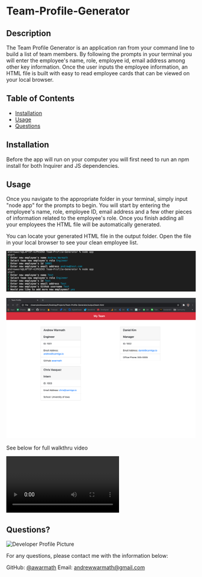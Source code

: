 # Team-Profile-Generator

## Description 

The Team Profile Generator is an application ran from your command line to build a list of team members. By following the prompts in your terminal you will enter the employee's name, role, employee id, email address among other key information. Once the user inputs the employee information, an HTML file is built with easy to read employee cards that can be viewed on your local browser. 


## Table of Contents

* [Installation](#installation)
* [Usage](#usage)
* [Questions](#questions)



## Installation

Before the app will run on your computer you will first need to run an npm install for both Inquirer and JS dependencies. 


## Usage 

Once you navigate to the appropriate folder in your terminal, simply input "node app" for the prompts to begin. You will start by entering the employee's name, role, employee ID, email address and a few other pieces of information related to the employee's role. Once you finish adding all your employees the HTML file will be automatically generated. 

You can locate your generated HTML file in the output folder. Open the file in your local browser to see your clean employee list. 

![alt text](assets/Terminal.png)

![alt text](assets/HTML.png)

See below for full walkthru video

![alt text](assets/TeamProfileGenerator-Walkthru.mp4)

## Questions?
  
![Developer Profile Picture](https://avatars3.githubusercontent.com/u/70709676?v=4) 
  
For any questions, please contact me with the information below:
 
GitHub: [@awarmath](https://api.github.com/users/awarmath)
Email: andrewwarmath@gmail.com